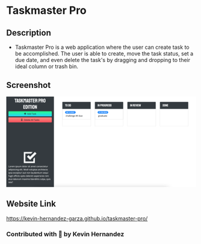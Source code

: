 # Taskmaster Pro

## Description 

* Taskmaster Pro is a web application where the user can create task to be accomplished. The user is able to create, move the task status, set a due date, and even delete the task's by dragging and dropping to their ideal column or trash bin. 

## Screenshot

![mockup](assets/images/taskinator-mock.png)

## Website Link
https://kevin-hernandez-garza.github.io/taskmaster-pro/

### Contributed with 💙 by Kevin Hernandez